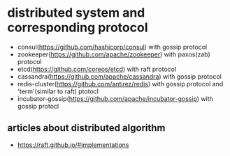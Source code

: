 # distributed system and corresponding protocol

* consul(https://github.com/hashicorp/consul) with gossip protocol
* zookeeper(https://github.com/apache/zookeeper) with paxos(zab) protocol
* etcd(https://github.com/coreos/etcd) with raft protocol
* cassandra(https://github.com/apache/cassandra) with gossip protocol
* redis-cluster(https://github.com/antirez/redis) with gossip protocol and 'term'(similar to raft) ptotocl
* incubator-gossip(https://github.com/apache/incubator-gossip) with gossip protocl


## articles about distributed algorithm
* https://raft.github.io/#implementations
